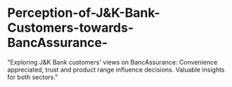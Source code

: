 # Perception-of-J&K-Bank-Customers-towards-BancAssurance-
"Exploring J&amp;K Bank customers' views on BancAssurance: Convenience appreciated, trust and product range influence decisions. Valuable insights for both sectors."
